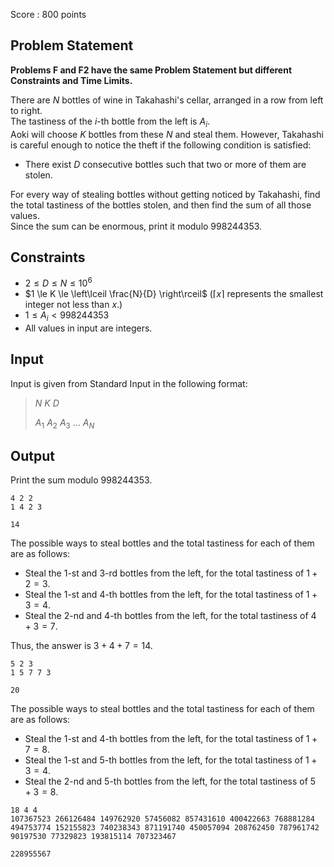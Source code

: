 Score : $800$ points

## Problem Statement

**Problems F and F2 have the same Problem Statement but different Constraints and Time Limits.**

There are $N$ bottles of wine in Takahashi's cellar, arranged in a row from left to right.<br>
The tastiness of the $i$-th bottle from the left is $A_i$.<br>
Aoki will choose $K$ bottles from these $N$ and steal them. However, Takahashi is careful enough to notice the theft if the following condition is satisfied:

- There exist $D$ consecutive bottles such that two or more of them are stolen.

For every way of stealing bottles without getting noticed by Takahashi, find the total tastiness of the bottles stolen, and then find the sum of all those values.<br>
Since the sum can be enormous, print it modulo $998244353$.

## Constraints

- $2 \le D \le N \le 10^6$
- $1 \le K \le \left\lceil \frac{N}{D} \right\rceil$ ($\left\lceil x \right\rceil$ represents the smallest integer not less than $x$.)
- $1 \le A_i \lt 998244353$
- All values in input are integers.

## Input

Input is given from Standard Input in the following format:

> $N$ $K$ $D$
> 
> $A_1$ $A_2$ $A_3$ $\dots$ $A_N$

## Output

Print the sum modulo $998244353$.

```input1
4 2 2
1 4 2 3
```

```output1
14
```

The possible ways to steal bottles and the total tastiness for each of them are as follows:

- Steal the $1$-st and $3$-rd bottles from the left, for the total tastiness of $1 + 2 = 3$.
- Steal the $1$-st and $4$-th bottles from the left, for the total tastiness of $1 + 3 = 4$.
- Steal the $2$-nd and $4$-th bottles from the left, for the total tastiness of $4 + 3 = 7$.

Thus, the answer is $3 + 4 + 7 = 14$.

```input2
5 2 3
1 5 7 7 3
```

```output2
20
```

The possible ways to steal bottles and the total tastiness for each of them are as follows:

- Steal the $1$-st and $4$-th bottles from the left, for the total tastiness of $1 + 7 = 8$.
- Steal the $1$-st and $5$-th bottles from the left, for the total tastiness of $1 + 3 = 4$.
- Steal the $2$-nd and $5$-th bottles from the left, for the total tastiness of $5 + 3 = 8$.

```input3
18 4 4
107367523 266126484 149762920 57456082 857431610 400422663 768881284 494753774 152155823 740238343 871191740 450057094 208762450 787961742 90197530 77329823 193815114 707323467
```

```output3
228955567
```